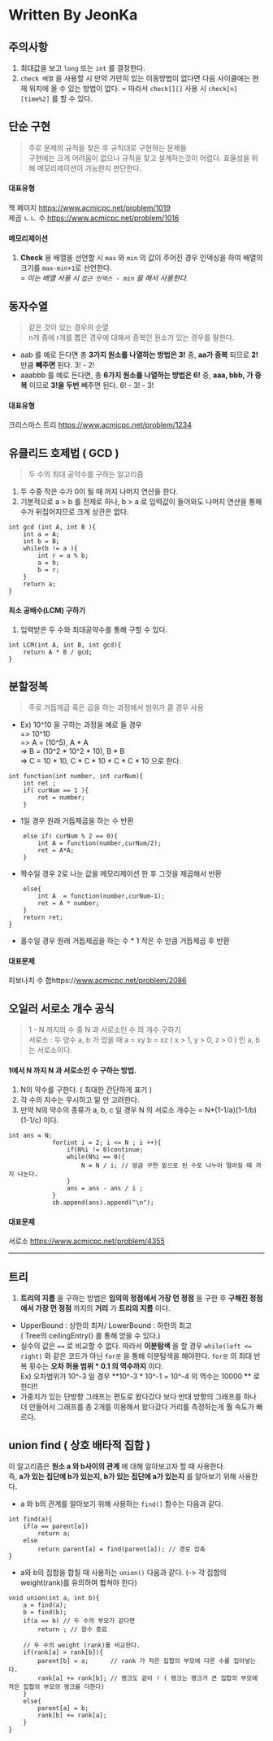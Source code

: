# Written By JeonKa
## 주의사항
1. 최대값을 보고 ```long``` 또는 ```int``` 를 결정한다.
2. ```check 배열``` 을 사용할 시 만약 가만히 있는 이동방법이 없다면 다음 사이클에는 현재 위치에 올 수 있는 방법이 없다.
=  따라서 ```check[][]``` 사용 시 ```check[n][time%2]``` 를 할 수 있다.


## 단순 구현
> 주로 문제의 규칙을 찾은 후 규칙대로 구현하는 문제들  
> 구현에는 크게 어려움이 없으나 규칙을 찾고 설계하는것이 어렵다.
> 효율성을 위해 메모리제이션이 가능한지 판단한다.
#### 대표유형
책 페이지 https://www.acmicpc.net/problem/1019  
제곱 ㄴㄴ 수 https://www.acmicpc.net/problem/1016  
#### 메모리제이션 
1. **Check** 용 배열을 선언할 시 ```max``` 와 ```min``` 의 값이 주어진 경우 인덱싱을 하여 배열의 크기를 ```max-min+1```로 선언한다.  
=  _이는 배열 사용 시 ```접근 인덱스 - min``` 을 해서 사용한다._

## 동자수열 
> 같은 것이 있는 경우의 순열  
> n개 중에 r개를 뽑은 경우에 대해서 중복인 원소가 있는 경우를 말한다.   	
- aab 를 예로 든다면 총 **3가지 원소를 나열하는 방법은 3!** 중, **aa가 중복** 되므로 **2!** 만큼 **빼주면** 된다. 3! - 2!   
- aaabbb 를 예로 든다면, 총 **6가지 원소를 나열하는 방법은 6!** 중, **aaa, bbb, 가 중복** 이므로 **3!을 두번** 빼주면 된다. 6! - 3! - 3!  
#### 대표유형
크리스마스 트리 https://www.acmicpc.net/problem/1234  


## 유클리드 호제법 ( GCD ) 
> 두 수의 최대 공약수를 구하는 알고리즘
1. 두 수중 작은 수가 0이 될 때 까지 나머지 연산을 한다.
2. 기본적으로 a > b 를 전제로 하나, b > a 로 입력값이 들어와도 나머지 연산을 통해 수가 뒤집어지므로 크게 상관은 없다.
```
int gcd (int A, int B ){
	int a = A;
	int b = B;
	while(b != a ){
		int r = a % b;
		a = b;
		b = r;
	}
	return a;
}
```
#### 최소 공배수(LCM) 구하기
1. 입력받은 두 수와 최대공약수를 통해 구할 수 있다.
```
int LCM(int A, int B, int gcd){
	return A * B / gcd;
}
```

## 분할정복
> 주로 거듭제곱 혹은 곱을 하는 과정에서 범위가 클 경우 사용
- Ex) 10^10 을 구하는 과정을 예로 들 경우   
=>  10^10  
=>  A = (10^5), A * A   
=>  B = (10^2 * 10^2 * 10), B * B   
=>  C = 10 * 10, C * C * 10 * C * C * 10 으로 한다.  
```
int function(int number, int curNum){
	int ret ;
	if( curNum == 1 ){
		ret = number;
	}
```
- 1일 경우 원래 거듭제곱을 하는 수 반환
```
	else if( curNum % 2 == 0){
		int A = function(number,curNum/2);
		ret = A*A;
	}
```
- 짝수일 경우 2로 나눈 값을 메모리제이션 한 후 그것을 제곱해서 반환
```
	else{
		int A  = function(number,curNum-1);
		ret = A * number;
	}
	return ret;
}
```
- 홀수일 경우 원래 거듭제곱을 하는 수 * 1 작은 수 만큼 거듭제곱 후 반환
#### 대표문제
피보나치 수 합https://www.acmicpc.net/problem/2086

## 오일러 서로소 개수 공식
> 1 - N 까지의 수 중 N 과 서로소인 수 의 개수 구하기  
> 서로소 : 두 양수 a, b 가 있을 때 a = xy b = xz ( x > 1, y > 0, z > 0 ) 인 a, b는 서로소이다.
#### 1에서 N 까지 N 과 서로소인 수 구하는 방법.
1. N의 약수를 구한다. ( 최대한 간단하게 표기 )   
2. 각 수의 지수는 무시하고 밑 만 고려한다.  
3. 만약 N의 약수의 종류가 a, b, c 일 경우 N 의 서로소 개수는  = N*(1-1/a)(1-1/b)(1-1/c) 이다.
```
int ans = N;
            for(int i = 2; i <= N ; i ++){
                if(N%i != 0)continue;
                while(N%i == 0){
                    N = N / i; // 방금 구한 밑으로 된 수로 나누어 떨어질 때 까지 나눈다.
                }
                ans = ans - ans / i ;
            }
            sb.append(ans).append("\n");
```
#### 대표문제 
서로소 https://www.acmicpc.net/problem/4355

---

## 트리
1. **트리의 지름** 을 구하는 방법은 **임의의 정점에서 가장 먼 정점** 을 구한 후 **구해진 정점에서 가장 먼 정점** 까지의 **거리** 가 **트리의 지름** 이다.



- UpperBound : 상한의 최저/ LowerBound : 하한의 최고  
	( Tree의 ceilingEntry() 를 통해 얻을 수 있다.)
- 실수의 값은 ```==``` 로 비교할 수 없다. 따라서 **이분탐색** 을 할 경우 ```while(left <= right)``` 와 같은 코드가 아닌 ```for문``` 을 통해 이분탐색을 해야한다. ```for문``` 의 최대 반복 횟수는 **오차 허용 범위 * 0.1 의 역수까지** 이다.  
Ex) 오차범위가 10^-3 일 경우 **10^-3 * 10^-1 = 10^-4 의 역수는 10000 ** 로 한다!!
- 가중치가 있는 단방향 그래프는 편도로 왔다갔다 보다 반대 방향의 그래프를 하나 더 만들어서 그래프를 총 2개를 이용해서  왔다갔다 거리를 측정하는게 훨 속도가 빠르다.  

## union find ( 상호 배타적 집합 )
이 알고리즘은 **원소 a 와 b사이의 관계** 에 대해 알아보고자 할 때 사용한다.  
즉, **a가 있는 집단에 b가 있는지, b가 있는 집단에 a가 있는지** 를 알아보기 위해 사용한다.   
- a 와 b의 관계를 알아보기 위해 사용하는 ```find()``` 함수는 다음과 같다.
```
int find(a){
	if(a == parent[a])
		return a;
	else
		return parent[a] = find(parent[a]); // 경로 압축
}
```
- a와 b의 집합을 합칠 때 사용하는 ```union()``` 다음과 같다. (-> 각 집합의 weight(rank)를 유의하여 합쳐야 한다)
```
void union(int a, int b){
	a = find(a);
	b = find(b);
	if(a == b) // 두 수의 부모가 같다면 
		return ; // 함수 종료
		
	// 두 수의 weight (rank)를 비교한다.
	if(rank[a] > rank[b]){  
		parent[b] = a; 		// rank 가 작은 집합의 부모에 다른 수를 집어넣는다. 
		rank[a] += rank[b];	// 랭크도 같이 ! ( 랭크는 랭크가 큰 집합의 부모에 작은 집합의 부모의 랭크를 더한다)
	}
	else{
		parent[a] = b;
		rank[b] += rank[a];	
	}
}
```
